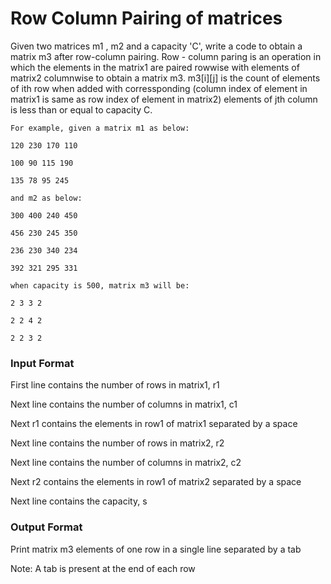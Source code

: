 # Row Column Pairing of matrices
Given two matrices m1 , m2 and a capacity 'C', write a code to obtain a matrix m3 after row-column pairing. Row - column paring is an operation in which the elements in the matrix1 are paired rowwise with elements of matrix2 columnwise to obtain a matrix m3. m3[i][j] is the count of elements of ith row when added with corressponding (column index of element in matrix1 is same as row index of element in matrix2) elements of jth column is less than or equal to capacity C.
```
For example, given a matrix m1 as below:

120 230 170 110

100 90 115 190

135 78 95 245

and m2 as below:

300 400 240 450

456 230 245 350

236 230 340 234

392 321 295 331

when capacity is 500, matrix m3 will be:

2 3 3 2

2 2 4 2

2 2 3 2
```
### Input Format

First line contains the number of rows in matrix1, r1

Next line contains the number of columns in matrix1, c1

Next r1 contains the elements in row1 of matrix1 separated by a space

Next line contains the number of rows in matrix2, r2

Next line contains the number of columns in matrix2, c2

Next r2 contains the elements in row1 of matrix2 separated by a space

Next line contains the capacity, s

### Output Format

Print matrix m3 elements of one row in a single line separated by a tab

Note: A tab is present at the end of each row
